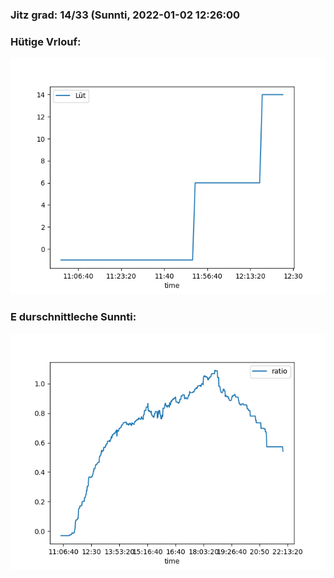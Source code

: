 ### Jitz grad: 14/33 (Sunnti, 2022-01-02 12:26:00

### Hütige Vrlouf:
![Graph](Today.png)

### E durschnittleche Sunnti:
![Graph](Sunnti.png)